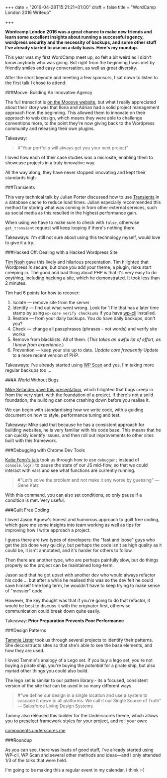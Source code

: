 +++
date = "2016-04-28T15:21:21+01:00"
draft = false
title = "WordCamp London 2016 Writeup"

+++

**Wordcamp London 2016 was a great chance to make new friends and learn some excellent insights about running a successful agency, wordpress security and the necessity of backups, and some other stuff I've already started to use on a daily basis. Here's my roundup.**

This year was my first WordCamp meet up, so felt a bit weird as I didn't know anybody who was going. But right from the beginning I was met by friendly smiles and easy conversation, as well as great diversity.

After the short keynote and meeting a few sponsors, I sat down to listen to the first talk I chose to attend:

###Moove: Building An Innovative Agency

The full transcript is [on the Mooove website](http://www.mooveagency.com/8-insights-how-to-build-innovative-digital-agency/ "Moove: How To Build an Innovative Digital Agency"), but what I really appreciated about their story was that Ilona and Adrian had a solid project management approach from the beginning. This allowed them to innovate on their approach to web design, which means they were able to challenge conventions more, to the point they're now giving back to the Wordpress community and releasing their own plugins.

Takeaway:
<blockquote>
#"Your portfolio will always get you your next project"
</blockquote>

I loved how each of their case studies was a microsite, enabling them to showcase projects in a truly innovative way.

All the way along, they have never stopped innovating and kept their standards high.

###Transients

This very technical talk by Julian Porter discussed how to use [Transients](https://codex.wordpress.org/Transients_API "Transients API on wordpress.org") in a database cache to reduce load times. Julian especially recommended this method for storing what was coming in from other external services, such as social media as this resulted in the highest performance gain.

When using we have to make sure to check with `false`, otherwise `get_transient` request will keep looping if there's nothing there.

Takeaways: I'm still not sure about using this technology myself, would love to give it a try.

###Hacked Off: Dealing with a Hacked Wordpress Site

[Tim Nash](http://timnash.co.uk "Tim Nash's personal website") gave this lively and hilarious presentation. Tim hilighted that Wordpress _is_ secure, but once you add your theme, a plugin, risks start creeping in. The good and bad thing about PHP is that it's very easy to do *anything*, including hacking a site, which he demonstrated. It took less than 2 minutes.

Tim had 6 points for how to recover:

1. Isolate — remove site from the server
2. Identify — find out what went wrong. Look for 1 file that has a later time stamp by using `wp-core verify checksums` if you have [wp-cli](http://wp-cli.org "Wordpress Command Line Interface") installed.
3. Restore — from your daily backups. You do have daily backups, don't you?
4. Check — change all passphrases (phrases - not words) and verify site works
5. Remove from blacklists. All of them. (_This takes an awful lot of effort, as I know from experience._)
6. Prevention — keep your site up to date. *Update core frequently* Update to a more recent version of PHP.

Takeaways: I've already started using [WP Scan](http://wpscan.org "WP Scan website") and yes, I'm taking more regular backups too ...

###A World Without Bugs

[Mike Selander gave this presentation](http://mikeselander.com/presentations/world-without-bugs/#/1 "A World Without Bugs"), which hilighted that bugs creep in from the very start, with the foundation of a project. If there's not a solid foundation, the building can come crashing down before you realise it.

We can begin with standardising how we write code, with a guiding document on how to style, performance tuning and test.

Takeaway: Mike said that because he has a consistent approach for building websites, he is very familiar with his code base. This means that he can quickly identify issues, and then roll out improvements to other sites built with this framework.

###Debugging with Chrome Dev Tools

[Katie Fenn's talk](https://slidr.io/katiefenn/chrome-devtools-inside-out-wordcamp-london-2016#1 "Debugging in Chrome Dev Tools") took us through how to use `debugger;` instead of `console.log()` to pause the state of our JS mid-flow, so that we could interact with vars and see what functions are currently running.

<blockquote>
#"Let's solve the problem and not make it any worse by guessing"
— Gene Katz
</blockquote>

With this command, you can also set conditions, so only pause if a condition is met. Very useful.

###Guilt Free Coding

I loved Jason Agnew's honest and humorous approach to guilt free coding, which gave me some insights into team working as well as tips for improving how I write approach a project.

I guess there are two types of developers: the "fast and loose" guys who get the job done very quickly, but perhaps the code isn't as high quality as it could be, it isn't annotated, and it's harder for others to follow.

Then there are another type, who are perhaps painfully slow, but do things properly so the project can be maintained long-term.

Jason said that he got upset with another dev who would always refactor his code ... but after a while he realised this was so the dev felt he could save himself time long term, he wouldn't have to keep trying to make sense of "messier" code.

However, the key thought was that if you're going to do that refactor, it would be best to discuss it with the originator first, otherwise communication could break down quite easily.

Takeaway:
**Prior
Preparation
Prevents
Poor
Performance**

###Design Patterns

[Tammie Lister](https://speakerdeck.com/tammielis/design-patterns "Design Patterns slides") took us through several projects to identify their patterns. She deconstructs sites so that she's able to see the base elements, and how they are used.

I loved Tammie's analogy of a Lego set. If you buy a lego set, you're not buying a pirate ship, you're buying the _potential_ for a pirate ship, but also myriad other things you could also build.

The lego set is similar to our pattern library:- its a focused, consistent version of the site that can be used in so many different ways.

<blockquote>
#"we define our design in a single location and use a system to cascade it down to all platforms. We call it our Single Source of Truth"
— Salesforce Living Design Systems
</blockquote>

Tammy also released this builder for the Underscores theme, which allows you to preselect framework styles for your project, and roll your own:

[components.underscores.me](http://components.underscores.me "Underscores Components")

###Roundup

As you can see, there was loads of good stuff, I've already started using WP-cli, WP Scan and several other methods and ideas—and I only attended 1/3 of the talks that were held.

I'm going to be making this a regular event in my calendar, I think :-)
